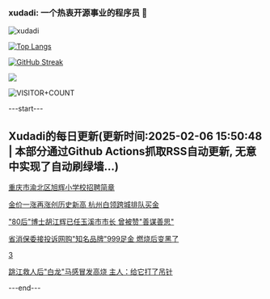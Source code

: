 ### xudadi: 一个热衷开源事业的程序员 👋

![xudadi](https://github-readme-stats-git-masterorgs-github-readme-stats-team.vercel.app/api?username=xudadi)

[![Top Langs](https://github-readme-stats.vercel.app/api/top-langs/?username=xudadi)](https://github.com/anuraghazra/github-readme-stats)

[![GitHub Streak](https://streak-stats.demolab.com?user=xudadi&locale=zh_Hans)](https://git.io/streak-stats)

![](https://raw.githubusercontent.com/xudadi/xudadi/main/assets/github-contribution-grid-snake.svg)

![VISITOR+COUNT](https://komarev.com/ghpvc/?username=xudadi&label=VISITOR+COUNT)


---start---

## Xudadi的每日更新(更新时间:2025-02-06 15:50:48 | 本部分通过Github Actions抓取RSS自动更新, 无意中实现了自动刷绿墙...)

[重庆市渝北区旭辉小学校招聘简章](https://www.gongkaoleida.com/article/2278305)

[金价一涨再涨创历史新高 杭州白领跨城排队买金](https://m.163.com/news/article/JNN4G24V0530JPVV.html)

["80后"博士胡江辉已任玉溪市市长 曾被赞"善谋善思"](https://m.163.com/news/article/JNN3UHIT0514R9P4.html)

[省消保委接投诉网购"知名品牌"999足金 燃烧后变黑了](https://m.163.com/news/article/JNM5CN790530JPVV.html)

[3](https://m.163.com/touch/news/sub/domestic)

[跳江救人后"白龙"马感冒发高烧 主人：给它打了吊针](https://m.163.com/news/article/JNLVOP9F053469M5.html)

---end---
